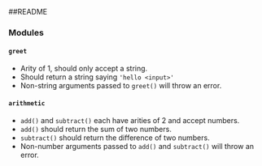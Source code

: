 ##README

### Modules

#### `greet`
  * Arity of 1, should only accept a string.
  * Should return a string saying `'hello <input>'`
  * Non-string arguments passed to `greet()` will throw an error.

#### `arithmetic`
  * `add()` and `subtract()` each have arities of 2 and accept numbers. 
  * `add()` should return the sum of two numbers.
  * `subtract()` should return the difference of two numbers.
  * Non-number arguments passed to `add()` and `subtract()` will throw an error. 
